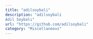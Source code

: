 ```yaml
---
title: "adilsoybali"
description: "adilsoybali
Adil Soybalı"
url: "https://github.com/adilsoybali"
category: "Miscellaneous"
---
```


